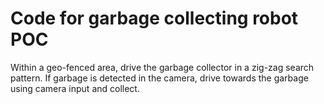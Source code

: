 # Code for garbage collecting robot POC

Within a geo-fenced area, drive the garbage collector in a zig-zag search pattern. 
If garbage is detected in the camera, drive towards the garbage using camera input and collect. 

